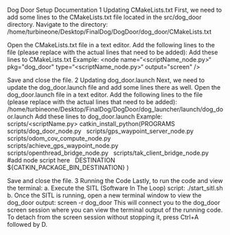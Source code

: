 Dog Door Setup Documentation
	1	Updating CMakeLists.txt
First, we need to add some lines to the CMakeLists.txt file located in the src/dog_door directory.
Navigate to the directory:
/home/turbineone/Desktop/FinalDog/DogDoor/dog_door/CMakeLists.txt

Open the CMakeLists.txt file in a text editor. Add the following lines to the file (please replace with the actual lines that need to be added):
Add these lines to CMakeLists.txt
Example:
<node name=“<scriptName_node.py>“ pkg="dog_door" type=“<scriptName_node.py>“ output="screen" />
<node name="gps_waypoint_server" pkg="dog_door" type="gps_waypoint_server_node.py" output="screen" />
    <node name="achieve_gps_waypoint_node" pkg="dog_door" type="achieve_gps_waypoint_node.py" output="screen" />
    <node name="openthread_bridge_node" pkg="dog_door" type="openthread_bridge_node.py" output="screen" />
    <node name="tak_client_bridge_node" pkg="dog_door" type="tak_client_bridge_node.py" output="screen" />
</launch>

Save and close the file.
	2	Updating dog_door.launch
Next, we need to update the dog_door.launch file and add some lines there as well.
Open the dog_door.launch file in a text editor. Add the following lines to the file (please replace with the actual lines that need to be added): /home/turbineone/Desktop/FinalDog/DogDoor/dog_launcher/launch/dog_door.launch
Add these lines to dog_door.launch
Example:
scripts/<scriptName.py>
catkin_install_python(PROGRAMS
  scripts/dog_door_node.py
  scripts/gps_waypoint_server_node.py
  scripts/odom_cov_compute_node.py
  scripts/achieve_gps_waypoint_node.py
  scripts/openthread_bridge_node.py
  scripts/tak_client_bridge_node.py
  #add node script here
  DESTINATION ${CATKIN_PACKAGE_BIN_DESTINATION}
)


Save and close the file.
	3	Running the Code
Lastly, to run the code and view the terminal:
a. Execute the SITL (Software In The Loop) script: 
./start_sitl.sh
b. Once the SITL is running, open a new terminal window to view the dog_door output: 
screen -r dog_door
This will connect you to the dog_door screen session where you can view the terminal output of the running code.
To detach from the screen session without stopping it, press Ctrl+A followed by D.

